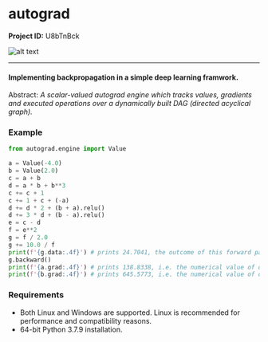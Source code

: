# autograd

**Project ID:**  U8bTnBck

![alt text](https://github.com/epochlab/autograd/blob/main/sample.png)

--------------------------------------------------------------------

#### Implementing backpropagation in a simple deep learning framwork.
Abstract: *A scalar-valued autograd engine which tracks values, gradients and executed operations over a dynamically built DAG (directed acyclical graph).*

### Example

```python
from autograd.engine import Value

a = Value(-4.0)
b = Value(2.0)
c = a + b
d = a * b + b**3
c += c + 1
c += 1 + c + (-a)
d += d * 2 + (b + a).relu()
d += 3 * d + (b - a).relu()
e = c - d
f = e**2
g = f / 2.0
g += 10.0 / f
print(f'{g.data:.4f}') # prints 24.7041, the outcome of this forward pass
g.backward()
print(f'{a.grad:.4f}') # prints 138.8338, i.e. the numerical value of dg/da
print(f'{b.grad:.4f}') # prints 645.5773, i.e. the numerical value of dg/db
```

### Requirements
- Both Linux and Windows are supported. Linux is recommended for performance and compatibility reasons.
- 64-bit Python 3.7.9 installation.